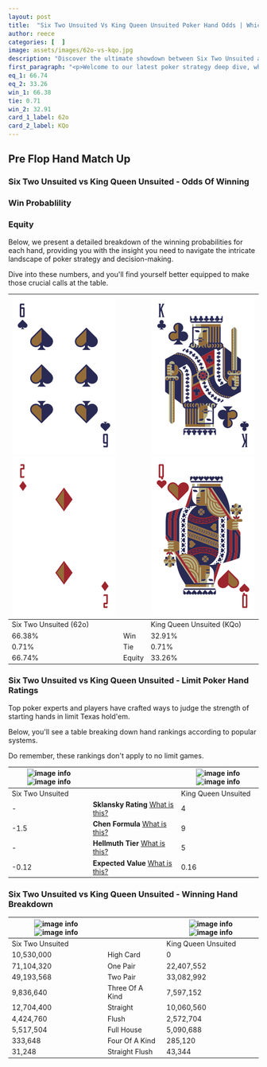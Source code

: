 ```yaml
---
layout: post
title:  "Six Two Unsuited Vs King Queen Unsuited Poker Hand Odds | Which Is The Better Hand In Poker? A Complete Guide"
author: reece
categories: [  ]
image: assets/images/62o-vs-kqo.jpg
description: "Discover the ultimate showdown between Six Two Unsuited and King Queen Unsuited in poker! Uncover the odds, strategies, and scenarios where one hand triumphs over the other. Get ready to up your poker game with this thrilling analysis."
first_paragraph: "<p>Welcome to our latest poker strategy deep dive, where we're pitting two distinct hands against each other in a high-stakes showdown: Six Two Unsuited vs King Queen Unsuited.</p><p>In the dynamic world of poker, every decision counts, and knowing which hand holds the upper hand is key to your success at the table.</p><p>In this article, we'll dissect these two hands, explore the scenarios where one dominates the other, and equip you with the knowledge to make strategic choices that can tip the odds in your favor.</p><p>Get ready to unravel the intriguing dynamics of these poker hands and elevate your game to new heights.</p>"
eq_1: 66.74
eq_2: 33.26
win_1: 66.38
tie: 0.71
win_2: 32.91
card_1_label: 62o
card_2_label: KQo
---
```




[comment]: # (sp0)

## Pre Flop Hand Match Up

<div class="table hand-ratings" markdown="1"> 



### Six Two Unsuited vs King Queen Unsuited - Odds Of Winning


  
<div class="row graphs"> 
<div class="col-lg-6">
    <h3>Win Probablility</h3>
    <canvas id="WinChart"></canvas>
</div>
<div class="col-lg-6">
    <h3>Equity</h3>
    <canvas id="EquityChart"></canvas>
</div>
</div>

  Below, we present a detailed breakdown of the winning probabilities for each hand, providing you with the insight you need to navigate the intricate landscape of poker strategy and decision-making. 

Dive into these numbers, and you'll find yourself better equipped to make those crucial calls at the table.


    
| ![image info](assets/images/hand1/6.png) ![image info](assets/images/hand1/2o.png) |  | ![image info](assets/images/hand2/k.png) ![image info](assets/images/hand2/qo.png) |
| -------- | -------- | -------- |
| Six Two Unsuited (62o) |  | King Queen Unsuited (KQo) |
| 66.38% | Win | 32.91% |
| 0.71% | Tie | 0.71% |
| 66.74% | Equity | 33.26% |




[comment]: # (sp1)



### Six Two Unsuited vs King Queen Unsuited - Limit Poker Hand Ratings

Top poker experts and players have crafted ways to judge the strength of starting hands in limit Texas hold'em. 

Below, you'll see a table breaking down hand rankings according to popular systems. 

Do remember, these rankings don't apply to no limit games.


    
| ![image info](https://www.riverpairs.com/assets/images/hand1/6.png) ![image info](https://www.riverpairs.com/assets/images/hand1/2o.png) |  | ![image info](https://www.riverpairs.com/assets/images/hand2/k.png) ![image info](https://www.riverpairs.com/assets/images/hand2/qo.png) |
| -------- | -------- | -------- |
| Six Two Unsuited |  | King Queen Unsuited |
| - | **Sklansky Rating** [What is this?](/sklansky-rating-explained) | 4 |
| -1.5 | **Chen Formula** [What is this?](/chen-formula-explained) | 9 |
| - | **Hellmuth Tier** [What is this?](/Hellmuth-tier-explained) | 5 |
| -0.12 | **Expected Value** [What is this?](/expected-value-explained) | 0.16 |




[comment]: # (sp2)



### Six Two Unsuited vs King Queen Unsuited - Winning Hand Breakdown


    
| ![image info](https://www.riverpairs.com/assets/images/hand1/6.png) ![image info](https://www.riverpairs.com/assets/images/hand1/2o.png) |  | ![image info](https://www.riverpairs.com/assets/images/hand2/k.png) ![image info](https://www.riverpairs.com/assets/images/hand2/qo.png) |
| -------- | -------- | -------- |
| Six Two Unsuited |  | King Queen Unsuited |
| 10,530,000 | High Card | 0 |
| 71,104,320 | One Pair | 22,407,552 |
| 49,193,568 | Two Pair | 33,082,992 |
| 9,836,640 | Three Of A Kind | 7,597,152 |
| 12,704,400 | Straight | 10,060,560 |
| 4,424,760 | Flush | 2,572,704 |
| 5,517,504 | Full House | 5,090,688 |
| 333,648 | Four Of A Kind | 285,120 |
| 31,248 | Straight Flush | 43,344 |




[comment]: # (sp3)



</div>

[comment]: # (sp4)



[comment]: # (sp5)

